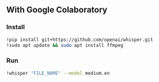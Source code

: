 ## With Google Colaboratory

### Install

```sh
!pip install git+https://github.com/openai/whisper.git
!sudo apt update && sudo apt install ffmpeg
```
### Run

```sh
!whisper "FILE_NAME" --model medium.en
```